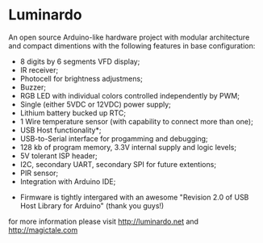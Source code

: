 Luminardo
=========

An open source Arduino-like hardware project with modular architecture and compact dimentions with the following features in base configuration:

- 8 digits by 6 segments VFD display;
- IR receiver;
- Photocell for brightness adjustmens;
- Buzzer;
- RGB LED with individual colors controlled independently by PWM;
- Single (either 5VDC or 12VDC) power supply;
- Lithium battery bucked up RTC;
- 1 Wire temperature sensor (with capability to connect more than one);
- USB Host functionality*;
- USB-to-Serial interface for progamming and debugging;
- 128 kb of program memory, 3.3V internal supply and logic levels;
- 5V tolerant ISP header; 
- I2C, secondary UART, secondary SPI for future extentions;
- PIR sensor;
- Integration with Arduino IDE;

* Firmware is tightly intergared with an awesome "Revision 2.0 of USB Host Library for Arduino" (thank you guys!)

for more information please visit http://luminardo.net and http://magictale.com
